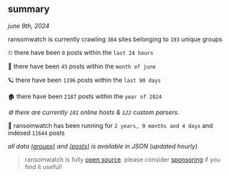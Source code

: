 
## summary
_june 9th, 2024_

ransomwatch is currently crawling `384` sites belonging to `193` unique groups

⏲ there have been `0` posts within the `last 24 hours`

🦈 there have been `45` posts within the `month of june`

🪐 there have been `1196` posts within the `last 90 days`

🏚 there have been `2187` posts within the `year of 2024`

_⚙️ there are currently `101` online hosts & `122` custom parsers._

🦕 ransomwatch has been running for `2 years, 9 months and 4 days` and indexed `11644` posts

_all data  [(groups)](http://ransomwhat.telemetry.ltd/groups) and [(posts)](http://ransomwhat.telemetry.ltd/posts) is available in JSON (updated hourly)_

> ransomwatch is fully [open source](https://github.com/joshhighet/ransomwatch#ransomwatch--). please consider [sponsoring](https://github.com/sponsors/joshhighet) if you find it useful!
